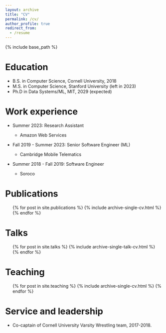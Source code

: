 ```yaml
---
layout: archive
title: "CV"
permalink: /cv/
author_profile: true
redirect_from:
  - /resume
---
```


{% include base_path %}

Education
======
* B.S. in Computer Science, Cornell University, 2018
* M.S. in Computer Science, Stanford University (left in 2023)
* Ph.D in Data Systems/ML, MIT, 2029 (expected)

Work experience
======
* Summer 2023: Research Assistant
  * Amazon Web Services

* Fall 2019 - Summer 2023: Senior Software Engineer (ML)
  * Cambridge Mobile Telematics

* Summer 2018 - Fall 2019: Software Engineer
  * Soroco

Publications
======
  <ul>{% for post in site.publications %}
    {% include archive-single-cv.html %}
  {% endfor %}</ul>
  
Talks
======
  <ul>{% for post in site.talks %}
    {% include archive-single-talk-cv.html %}
  {% endfor %}</ul>
  
Teaching
======
  <ul>{% for post in site.teaching %}
    {% include archive-single-cv.html %}
  {% endfor %}</ul>
  
Service and leadership
======
* Co-captain of Cornell University Varsity Wrestling team, 2017-2018.

